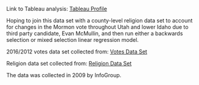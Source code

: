 Link to Tableau analysis: [Tableau Profile](https://public.tableau.com/profile/scott.onestak#!/)

Hoping to join this data set with a county-level religion data set to account for changes in the Mormon vote throughout Utah and lower Idaho due to third party candidate, Evan McMullin, and then run either a backwards selection or mixed selection linear regression model.

2016/2012 votes data set collected from: [Votes Data Set](https://www.kaggle.com/joelwilson/2012-2016-presidential-elections)

Religion data set collected from: [Religion Data Set](http://old.socialexplorer.com/pub/reportdata/GeoSelection.aspx?ReportId=R10152771)

The data was collected in 2009 by InfoGroup.
